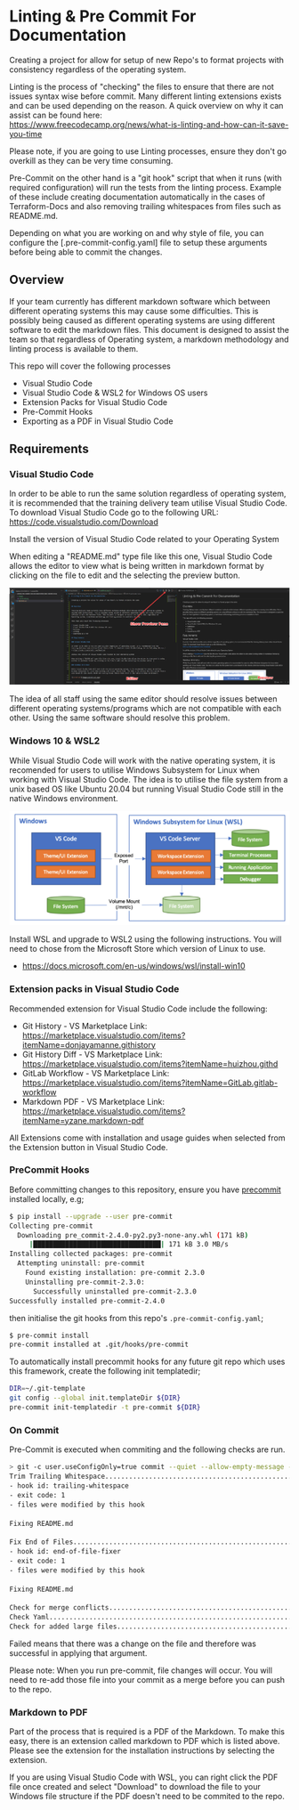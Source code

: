 # Linting & Pre Commit For Documentation

Creating a project for allow for setup of new Repo's to format projects with consistency regardless of the operating system.

Linting is the process of "checking" the files to ensure that there are not issues syntax wise before commit. Many different linting extensions exists and can be used depending on the reason. A quick overview on why it can assist can be found here: </br>
https://www.freecodecamp.org/news/what-is-linting-and-how-can-it-save-you-time

Please note, if you are going to use Linting processes, ensure they don't go overkill as they can be very time consuming.

Pre-Commit on the other hand is a "git hook" script that when it runs (with required configuration) will run the tests from the linting process. Example of these include creating documentation automatically in the cases of Terraform-Docs and also removing trailing whitespaces from files such as README.md.

Depending on what you are working on and why style of file, you can configure the [.pre-commit-config.yaml] file to setup these arguments before being able to commit the changes.



## Overview

If your team currently has different markdown software which between different operating systems this may cause some difficulties. This is possibly being caused as different operating systems are using different software to edit the markdown files. This document is designed to assist the team so that regardless of Operating system, a markdown methodology and linting process is available to them.

This repo will cover the following processes

* Visual Studio Code
* Visual Studio Code & WSL2 for Windows OS users
* Extension Packs for Visual Studio Code
* Pre-Commit Hooks
* Exporting as a PDF in Visual Studio Code

## Requirements

### Visual Studio Code

In order to be able to run the same solution regardless of operating system, it is recommended that the training delivery team utilise Visual Studio Code. To download Visual Studio Code go to the following URL:<br /> https://code.visualstudio.com/Download

Install the version of Visual Studio Code related to your Operating System

When editing a "README.md" type file like this one, Visual Studio Code allows the editor to view what is being written in markdown format by clicking on the file to edit and the selecting the preview button.

![editor-preview-pane](images/editor-preview-markdown.png)

The idea of all staff using the same editor should resolve issues between different operating systems/programs which are not compatible with each other. Using the same software should resolve this problem.

### Windows 10 & WSL2

While Visual Studio Code will work with the native operating system, it is recomended for users to utilise Windows Subsystem for Linux when working with Visual Studio Code. The idea is to utilise the file system from a unix based OS like Ubuntu 20.04 but running Visual Studio Code still in the native Windows environment.

![win10-wsl](images/win10-wsl.png)

Install WSL and upgrade to WSL2 using the following instructions. You will need to chose from the Microsoft Store which version of Linux to use.

* https://docs.microsoft.com/en-us/windows/wsl/install-win10

### Extension packs in Visual Studio Code

Recommended extension for Visual Studio Code include the following:

* Git History - VS Marketplace Link: https://marketplace.visualstudio.com/items?itemName=donjayamanne.githistory
* Git History Diff - VS Marketplace Link: https://marketplace.visualstudio.com/items?itemName=huizhou.githd
* GitLab Workflow - VS Marketplace Link: https://marketplace.visualstudio.com/items?itemName=GitLab.gitlab-workflow
* Markdown PDF - VS Marketplace Link: https://marketplace.visualstudio.com/items?itemName=yzane.markdown-pdf

All Extensions come with installation and usage guides when selected from the Extension button in Visual Studio Code.

### PreCommit Hooks

Before committing changes to this repository, ensure you have [precommit](https://pre-commit.com/) installed locally, e.g;

```bash
$ pip install --upgrade --user pre-commit
Collecting pre-commit
  Downloading pre_commit-2.4.0-py2.py3-none-any.whl (171 kB)
     |████████████████████████████████| 171 kB 3.0 MB/s
Installing collected packages: pre-commit
  Attempting uninstall: pre-commit
    Found existing installation: pre-commit 2.3.0
    Uninstalling pre-commit-2.3.0:
      Successfully uninstalled pre-commit-2.3.0
Successfully installed pre-commit-2.4.0
```

then initialise the git hooks from this repo's `.pre-commit-config.yaml`;

```bash
$ pre-commit install
pre-commit installed at .git/hooks/pre-commit
```

To automatically install precommit hooks for any future git repo which uses this framework, create the following init templatedir;

```bash
DIR=~/.git-template
git config --global init.templateDir ${DIR}
pre-commit init-templatedir -t pre-commit ${DIR}
```

### On Commit

Pre-Commit is executed when commiting and the following checks are run.

```bash
> git -c user.useConfigOnly=true commit --quiet --allow-empty-message --file -
Trim Trailing Whitespace.................................................Failed
- hook id: trailing-whitespace
- exit code: 1
- files were modified by this hook

Fixing README.md

Fix End of Files.........................................................Failed
- hook id: end-of-file-fixer
- exit code: 1
- files were modified by this hook

Fixing README.md

Check for merge conflicts................................................Passed
Check Yaml...............................................................Passed
Check for added large files..............................................Passed
```

Failed means that there was a change on the file and therefore was successful in applying that argument.

Please note: When you run pre-commit, file changes will occur. You will need to re-add those file into your commit as a merge before you can push to the repo.

### Markdown to PDF
 Part of the process that is required is a PDF of the Markdown. To make this easy, there is an extension called
 markdown to PDF which is listed above. Please see the extension for the installation instructions by selecting the extension.

 If you are using Visual Studio Code with WSL, you can right click the PDF file once created and select "Download" to download the file to your Windows file structure if the PDF doesn't need to be commited to the repo.
